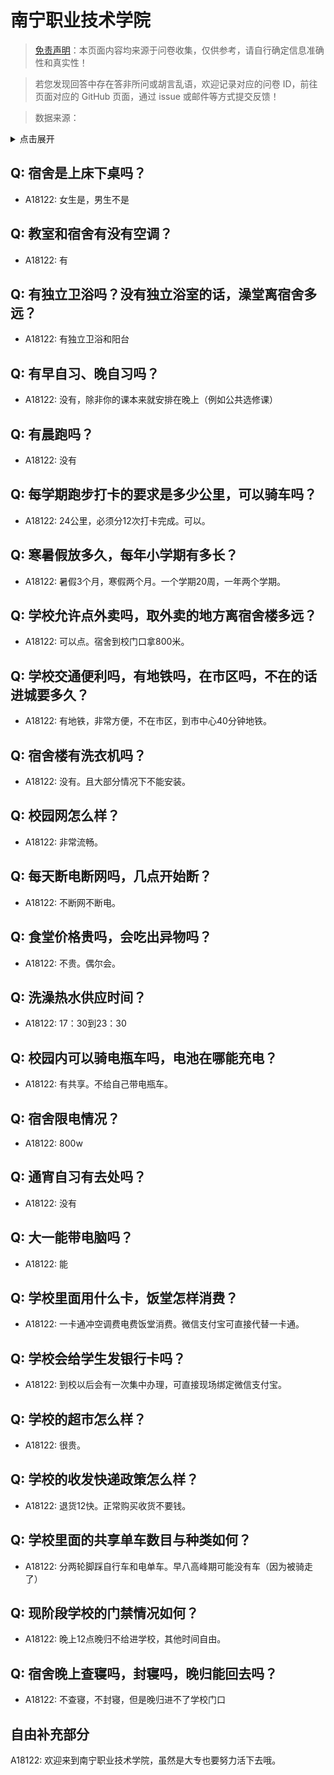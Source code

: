 # 南宁职业技术学院

> [免责声明](https://colleges.chat/#_3)：本页面内容均来源于问卷收集，仅供参考，请自行确定信息准确性和真实性！

> 若您发现回答中存在答非所问或胡言乱语，欢迎记录对应的问卷 ID，前往页面对应的 GitHub 页面，通过 issue 或邮件等方式提交反馈！

> 数据来源：

<details><summary>点击展开</summary>
<ul>
<li>A18122: 826257890@qq.com (2023 年 06 月)</li>
</ul>
</details>

## Q: 宿舍是上床下桌吗？

- A18122: 女生是，男生不是

## Q: 教室和宿舍有没有空调？

- A18122: 有

## Q: 有独立卫浴吗？没有独立浴室的话，澡堂离宿舍多远？

- A18122: 有独立卫浴和阳台

## Q: 有早自习、晚自习吗？

- A18122: 没有，除非你的课本来就安排在晚上（例如公共选修课）

## Q: 有晨跑吗？

- A18122: 没有

## Q: 每学期跑步打卡的要求是多少公里，可以骑车吗？

- A18122: 24公里，必须分12次打卡完成。可以。

## Q: 寒暑假放多久，每年小学期有多长？

- A18122: 暑假3个月，寒假两个月。一个学期20周，一年两个学期。

## Q: 学校允许点外卖吗，取外卖的地方离宿舍楼多远？

- A18122: 可以点。宿舍到校门口拿800米。

## Q: 学校交通便利吗，有地铁吗，在市区吗，不在的话进城要多久？

- A18122: 有地铁，非常方便，不在市区，到市中心40分钟地铁。

## Q: 宿舍楼有洗衣机吗？

- A18122: 没有。且大部分情况下不能安装。

## Q: 校园网怎么样？

- A18122: 非常流畅。

## Q: 每天断电断网吗，几点开始断？

- A18122: 不断网不断电。

## Q: 食堂价格贵吗，会吃出异物吗？

- A18122: 不贵。偶尔会。

## Q: 洗澡热水供应时间？

- A18122: 17：30到23：30

## Q: 校园内可以骑电瓶车吗，电池在哪能充电？

- A18122: 有共享。不给自己带电瓶车。

## Q: 宿舍限电情况？

- A18122: 800w

## Q: 通宵自习有去处吗？

- A18122: 没有

## Q: 大一能带电脑吗？

- A18122: 能

## Q: 学校里面用什么卡，饭堂怎样消费？

- A18122: 一卡通冲空调费电费饭堂消费。微信支付宝可直接代替一卡通。

## Q: 学校会给学生发银行卡吗？

- A18122: 到校以后会有一次集中办理，可直接现场绑定微信支付宝。

## Q: 学校的超市怎么样？

- A18122: 很贵。

## Q: 学校的收发快递政策怎么样？

- A18122: 退货12快。正常购买收货不要钱。

## Q: 学校里面的共享单车数目与种类如何？

- A18122: 分两轮脚踩自行车和电单车。早八高峰期可能没有车（因为被骑走了）

## Q: 现阶段学校的门禁情况如何？

- A18122: 晚上12点晚归不给进学校，其他时间自由。

## Q: 宿舍晚上查寝吗，封寝吗，晚归能回去吗？

- A18122: 不查寝，不封寝，但是晚归进不了学校门口

## 自由补充部分

A18122: 欢迎来到南宁职业技术学院，虽然是大专也要努力活下去哦。